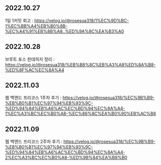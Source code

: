 ## 2022.10.27
1일 1커밋 회고 : https://velog.io/@rosesua318/1%EC%9D%BC-1%EC%BB%A4%EB%B0%8B-%EC%A4%91%EB%8B%A8..%ED%9A%8C%EA%B3%A0

## 2022.10.28
브루트 포스 한데까지 정리 : https://velog.io/@rosesua318/%EB%B8%8C%EB%A3%A8%ED%8A%B8-%ED%8F%AC%EC%8A%A4

## 2022.11.03
웹 백엔드 프리코스 1주차 후기 : https://velog.io/@rosesua318/%EC%9B%B9-%EB%B0%B1%EC%97%94%EB%93%9C-%ED%94%84%EB%A6%AC%EC%BD%94%EC%8A%A4-1%EC%A3%BC%EC%B0%A8-%EC%86%8C%EA%B0%90%EB%AC%B8

## 2022.11.09
웹 백엔드 프리코스 2주차 후기 : https://velog.io/@rosesua318/%EC%9B%B9-%EB%B0%B1%EC%97%94%EB%93%9C-%ED%94%84%EB%A6%AC%EC%BD%94%EC%8A%A4-2%EC%A3%BC%EC%B0%A8-%ED%9B%84%EA%B8%B0

